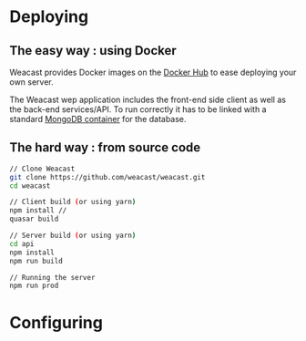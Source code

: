 # Deploying

## The easy way : using Docker

Weacast provides Docker images on the [Docker Hub](https://hub.docker.com/r/weacast/weacast/) to ease deploying your own server.

The Weacast wep application includes the front-end side client as well as the back-end services/API. To run correctly it has to be linked with a standard [MongoDB container](https://hub.docker.com/_/mongo/) for the database.



## The hard way : from source code


```bash
// Clone Weacast
git clone https://github.com/weacast/weacast.git
cd weacast

// Client build (or using yarn)
npm install // 
quasar build

// Server build (or using yarn)
cd api
npm install
npm run build

// Running the server
npm run prod
```

# Configuring

